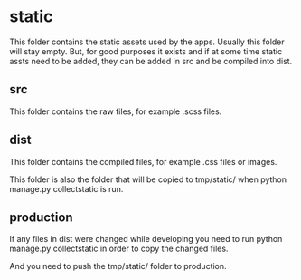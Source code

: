 # static
This folder contains the static assets used by the apps. Usually this folder will stay empty. But, for good purposes it exists and if at some time static assts need to be added, they can be added in src and be compiled into dist.

## src
This folder contains the raw files, for example .scss files.

## dist
This folder contains the compiled files, for example .css files or images.

This folder is also the folder that will be copied to tmp/static/ when python manage.py collectstatic is run.

## production
If any files in dist were changed while developing you need to run python manage.py collectstatic in order to copy the changed files.

And you need to push the tmp/static/ folder to production.
